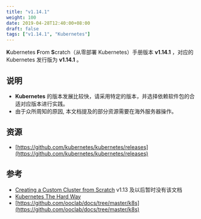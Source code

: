 ```yaml
---
title: "v1.14.1"
weight: 100
date: 2019-04-28T12:40:00+08:00
draft: false
tags: ["v1.14.1", "Kubernetes"]
---
```


**K**ubernetes **F**rom **S**cratch（从零部署 Kubernetes）手册版本 **v1.14.1** ，对应的 Kubernetes 发行版为 **v1.14.1** 。


## 说明

- **Kubernetes** 的版本发展比较快，请采用特定的版本，并选择依赖软件包的合适对应版本进行实践。
- 由于众所周知的原因, 本文档提及的部分资源需要在海外服务器操作。


## 资源

- [https://github.com/kubernetes/kubernetes/releases](https://github.com/kubernetes/kubernetes/releases)


## 参考

- [Creating a Custom Cluster from Scratch](https://v1-12.docs.kubernetes.io/docs/setup/scratch/) v1.13 及以后暂时没有该文档
- [Kubernetes The Hard Way](https://github.com/kelseyhightower/kubernetes-the-hard-way)
- [https://github.com/ooclab/docs/tree/master/k8s](https://github.com/ooclab/docs/tree/master/k8s)
